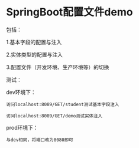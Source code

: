 # SpringBoot配置文件demo
包括：

  1.基本字段的配置与注入
  
  2.实体类型的配置与注入
  
  3.配置文件（开发环境、生产环境等）的切换
  
测试：

  dev环境下：
  
    访问localhost:8089/GET/student测试基本字段注入
    
    访问localhost:8089/GET/demo测试实体注入
    
  prod环境下：
  
    与dev相同，将端口改为8080即可
